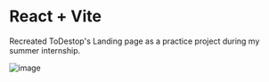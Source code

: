 # React + Vite

Recreated ToDestop's Landing page as a practice project during my summer internship.

![image](https://github.com/user-attachments/assets/66092fb7-1b24-4a1b-bf76-9ff1e1ae6d37)
